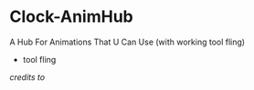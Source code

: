 # Clock-AnimHub
A Hub For Animations That U Can Use (with working tool fling)
- tool fling


_credits to_
